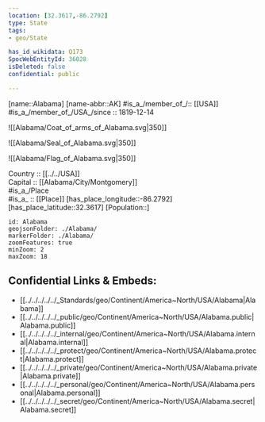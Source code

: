 ```yaml
---
location: [32.3617,-86.2792] 
type: State
tags:
- geo/State

has_id_wikidata: Q173 
SpocWebEntityId: 36028
isDeleted: false
confidential: public

---
```

[name::Alabama] 
[name-abbr::AK] 
#is_a_/member_of_/:: [[USA]]
#is_a_/member_of_/USA_/since :: 1819-12-14 

![[Alabama/Coat_of_arms_of_Alabama.svg|350]] 

![[Alabama/Seal_of_Alabama.svg|350]] 

![[Alabama/Flag_of_Alabama.svg|350]] 

Country :: [[../../USA]]  
Capital :: [[Alabama/City/Montgomery]]  
#is_a_/Place  
#is_a_ :: [[Place]] 
[has_place_longitude::-86.2792] 
[has_place_latitude::32.3617] 
[Population::] 



```leaflet
id: Alabama
geojsonFolder: ./Alabama/
markerFolder: ./Alabama/
zoomFeatures: true 
minZoom: 2 
maxZoom: 18
```


## Confidential Links & Embeds: 
- [[../../../../../_Standards/geo/Continent/America~North/USA/Alabama|Alabama]] 
- [[../../../../../_public/geo/Continent/America~North/USA/Alabama.public|Alabama.public]] 
- [[../../../../../_internal/geo/Continent/America~North/USA/Alabama.internal|Alabama.internal]] 
- [[../../../../../_protect/geo/Continent/America~North/USA/Alabama.protect|Alabama.protect]] 
- [[../../../../../_private/geo/Continent/America~North/USA/Alabama.private|Alabama.private]] 
- [[../../../../../_personal/geo/Continent/America~North/USA/Alabama.personal|Alabama.personal]] 
- [[../../../../../_secret/geo/Continent/America~North/USA/Alabama.secret|Alabama.secret]] 
